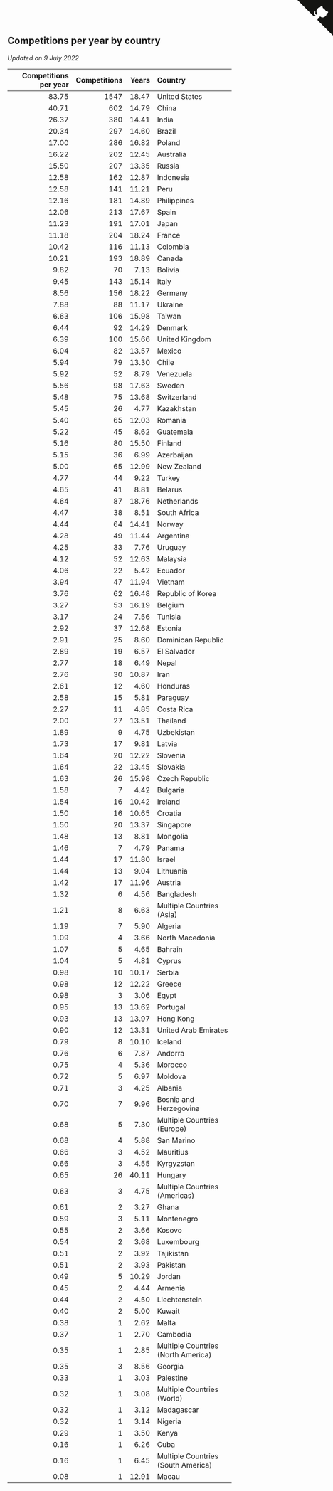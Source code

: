 ## Competitions per year by country

*Updated on  9 July 2022*

| Competitions per year | Competitions | Years | Country |
| ---: | ---: | ---: | :--- |
| 83.75 | 1547 | 18.47 | United States |
| 40.71 | 602 | 14.79 | China |
| 26.37 | 380 | 14.41 | India |
| 20.34 | 297 | 14.60 | Brazil |
| 17.00 | 286 | 16.82 | Poland |
| 16.22 | 202 | 12.45 | Australia |
| 15.50 | 207 | 13.35 | Russia |
| 12.58 | 162 | 12.87 | Indonesia |
| 12.58 | 141 | 11.21 | Peru |
| 12.16 | 181 | 14.89 | Philippines |
| 12.06 | 213 | 17.67 | Spain |
| 11.23 | 191 | 17.01 | Japan |
| 11.18 | 204 | 18.24 | France |
| 10.42 | 116 | 11.13 | Colombia |
| 10.21 | 193 | 18.89 | Canada |
| 9.82 | 70 | 7.13 | Bolivia |
| 9.45 | 143 | 15.14 | Italy |
| 8.56 | 156 | 18.22 | Germany |
| 7.88 | 88 | 11.17 | Ukraine |
| 6.63 | 106 | 15.98 | Taiwan |
| 6.44 | 92 | 14.29 | Denmark |
| 6.39 | 100 | 15.66 | United Kingdom |
| 6.04 | 82 | 13.57 | Mexico |
| 5.94 | 79 | 13.30 | Chile |
| 5.92 | 52 | 8.79 | Venezuela |
| 5.56 | 98 | 17.63 | Sweden |
| 5.48 | 75 | 13.68 | Switzerland |
| 5.45 | 26 | 4.77 | Kazakhstan |
| 5.40 | 65 | 12.03 | Romania |
| 5.22 | 45 | 8.62 | Guatemala |
| 5.16 | 80 | 15.50 | Finland |
| 5.15 | 36 | 6.99 | Azerbaijan |
| 5.00 | 65 | 12.99 | New Zealand |
| 4.77 | 44 | 9.22 | Turkey |
| 4.65 | 41 | 8.81 | Belarus |
| 4.64 | 87 | 18.76 | Netherlands |
| 4.47 | 38 | 8.51 | South Africa |
| 4.44 | 64 | 14.41 | Norway |
| 4.28 | 49 | 11.44 | Argentina |
| 4.25 | 33 | 7.76 | Uruguay |
| 4.12 | 52 | 12.63 | Malaysia |
| 4.06 | 22 | 5.42 | Ecuador |
| 3.94 | 47 | 11.94 | Vietnam |
| 3.76 | 62 | 16.48 | Republic of Korea |
| 3.27 | 53 | 16.19 | Belgium |
| 3.17 | 24 | 7.56 | Tunisia |
| 2.92 | 37 | 12.68 | Estonia |
| 2.91 | 25 | 8.60 | Dominican Republic |
| 2.89 | 19 | 6.57 | El Salvador |
| 2.77 | 18 | 6.49 | Nepal |
| 2.76 | 30 | 10.87 | Iran |
| 2.61 | 12 | 4.60 | Honduras |
| 2.58 | 15 | 5.81 | Paraguay |
| 2.27 | 11 | 4.85 | Costa Rica |
| 2.00 | 27 | 13.51 | Thailand |
| 1.89 | 9 | 4.75 | Uzbekistan |
| 1.73 | 17 | 9.81 | Latvia |
| 1.64 | 20 | 12.22 | Slovenia |
| 1.64 | 22 | 13.45 | Slovakia |
| 1.63 | 26 | 15.98 | Czech Republic |
| 1.58 | 7 | 4.42 | Bulgaria |
| 1.54 | 16 | 10.42 | Ireland |
| 1.50 | 16 | 10.65 | Croatia |
| 1.50 | 20 | 13.37 | Singapore |
| 1.48 | 13 | 8.81 | Mongolia |
| 1.46 | 7 | 4.79 | Panama |
| 1.44 | 17 | 11.80 | Israel |
| 1.44 | 13 | 9.04 | Lithuania |
| 1.42 | 17 | 11.96 | Austria |
| 1.32 | 6 | 4.56 | Bangladesh |
| 1.21 | 8 | 6.63 | Multiple Countries (Asia) |
| 1.19 | 7 | 5.90 | Algeria |
| 1.09 | 4 | 3.66 | North Macedonia |
| 1.07 | 5 | 4.65 | Bahrain |
| 1.04 | 5 | 4.81 | Cyprus |
| 0.98 | 10 | 10.17 | Serbia |
| 0.98 | 12 | 12.22 | Greece |
| 0.98 | 3 | 3.06 | Egypt |
| 0.95 | 13 | 13.62 | Portugal |
| 0.93 | 13 | 13.97 | Hong Kong |
| 0.90 | 12 | 13.31 | United Arab Emirates |
| 0.79 | 8 | 10.10 | Iceland |
| 0.76 | 6 | 7.87 | Andorra |
| 0.75 | 4 | 5.36 | Morocco |
| 0.72 | 5 | 6.97 | Moldova |
| 0.71 | 3 | 4.25 | Albania |
| 0.70 | 7 | 9.96 | Bosnia and Herzegovina |
| 0.68 | 5 | 7.30 | Multiple Countries (Europe) |
| 0.68 | 4 | 5.88 | San Marino |
| 0.66 | 3 | 4.52 | Mauritius |
| 0.66 | 3 | 4.55 | Kyrgyzstan |
| 0.65 | 26 | 40.11 | Hungary |
| 0.63 | 3 | 4.75 | Multiple Countries (Americas) |
| 0.61 | 2 | 3.27 | Ghana |
| 0.59 | 3 | 5.11 | Montenegro |
| 0.55 | 2 | 3.66 | Kosovo |
| 0.54 | 2 | 3.68 | Luxembourg |
| 0.51 | 2 | 3.92 | Tajikistan |
| 0.51 | 2 | 3.93 | Pakistan |
| 0.49 | 5 | 10.29 | Jordan |
| 0.45 | 2 | 4.44 | Armenia |
| 0.44 | 2 | 4.50 | Liechtenstein |
| 0.40 | 2 | 5.00 | Kuwait |
| 0.38 | 1 | 2.62 | Malta |
| 0.37 | 1 | 2.70 | Cambodia |
| 0.35 | 1 | 2.85 | Multiple Countries (North America) |
| 0.35 | 3 | 8.56 | Georgia |
| 0.33 | 1 | 3.03 | Palestine |
| 0.32 | 1 | 3.08 | Multiple Countries (World) |
| 0.32 | 1 | 3.12 | Madagascar |
| 0.32 | 1 | 3.14 | Nigeria |
| 0.29 | 1 | 3.50 | Kenya |
| 0.16 | 1 | 6.26 | Cuba |
| 0.16 | 1 | 6.45 | Multiple Countries (South America) |
| 0.08 | 1 | 12.91 | Macau |


<a href="https://github.com/JustinTimeCuber/wca_statistics" class="github-corner" aria-label="View source on Github"><svg width="80" height="80" viewBox="0 0 250 250" style="fill:#151513; color:#fff; position: absolute; top: 0; border: 0; right: 0;" aria-hidden="true"><path d="M0,0 L115,115 L130,115 L142,142 L250,250 L250,0 Z"></path><path d="M128.3,109.0 C113.8,99.7 119.0,89.6 119.0,89.6 C122.0,82.7 120.5,78.6 120.5,78.6 C119.2,72.0 123.4,76.3 123.4,76.3 C127.3,80.9 125.5,87.3 125.5,87.3 C122.9,97.6 130.6,101.9 134.4,103.2" fill="currentColor" style="transform-origin: 130px 106px;" class="octo-arm"></path><path d="M115.0,115.0 C114.9,115.1 118.7,116.5 119.8,115.4 L133.7,101.6 C136.9,99.2 139.9,98.4 142.2,98.6 C133.8,88.0 127.5,74.4 143.8,58.0 C148.5,53.4 154.0,51.2 159.7,51.0 C160.3,49.4 163.2,43.6 171.4,40.1 C171.4,40.1 176.1,42.5 178.8,56.2 C183.1,58.6 187.2,61.8 190.9,65.4 C194.5,69.0 197.7,73.2 200.1,77.6 C213.8,80.2 216.3,84.9 216.3,84.9 C212.7,93.1 206.9,96.0 205.4,96.6 C205.1,102.4 203.0,107.8 198.3,112.5 C181.9,128.9 168.3,122.5 157.7,114.1 C157.9,116.9 156.7,120.9 152.7,124.9 L141.0,136.5 C139.8,137.7 141.6,141.9 141.8,141.8 Z" fill="currentColor" class="octo-body"></path></svg></a><style>.github-corner:hover .octo-arm{animation:octocat-wave 560ms ease-in-out}@keyframes octocat-wave{0%,100%{transform:rotate(0)}20%,60%{transform:rotate(-25deg)}40%,80%{transform:rotate(10deg)}}@media (max-width:500px){.github-corner:hover .octo-arm{animation:none}.github-corner .octo-arm{animation:octocat-wave 560ms ease-in-out}}</style>
